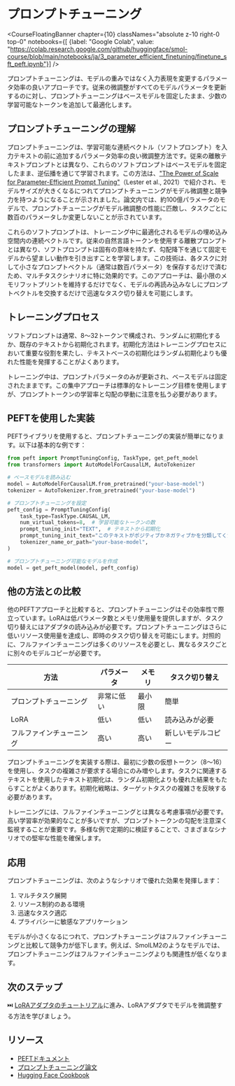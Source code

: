 # プロンプトチューニング

<CourseFloatingBanner chapter={10}
  classNames="absolute z-10 right-0 top-0"
  notebooks={[
    {label: "Google Colab", value: "https://colab.research.google.com/github/huggingface/smol-course/blob/main/notebooks/ja/3_parameter_efficient_finetuning/finetune_sft_peft.ipynb"}] />
    
プロンプトチューニングは、モデルの重みではなく入力表現を変更するパラメータ効率の良いアプローチです。従来の微調整がすべてのモデルパラメータを更新するのに対し、プロンプトチューニングはベースモデルを固定したまま、少数の学習可能なトークンを追加して最適化します。

## プロンプトチューニングの理解

プロンプトチューニングは、学習可能な連続ベクトル（ソフトプロンプト）を入力テキストの前に追加するパラメータ効率の良い微調整方法です。従来の離散テキストプロンプトとは異なり、これらのソフトプロンプトはベースモデルを固定したまま、逆伝播を通じて学習されます。この方法は、["The Power of Scale for Parameter-Efficient Prompt Tuning"](https://arxiv.org/abs/2104.08691)（Lester et al., 2021）で紹介され、モデルサイズが大きくなるにつれてプロンプトチューニングがモデル微調整と競争力を持つようになることが示されました。論文内では、約100億パラメータのモデルで、プロンプトチューニングがモデル微調整の性能に匹敵し、タスクごとに数百のパラメータしか変更しないことが示されています。

これらのソフトプロンプトは、トレーニング中に最適化されるモデルの埋め込み空間内の連続ベクトルです。従来の自然言語トークンを使用する離散プロンプトとは異なり、ソフトプロンプトは固有の意味を持たず、勾配降下を通じて固定モデルから望ましい動作を引き出すことを学習します。この技術は、各タスクに対して小さなプロンプトベクトル（通常は数百パラメータ）を保存するだけで済むため、マルチタスクシナリオに特に効果的です。このアプローチは、最小限のメモリフットプリントを維持するだけでなく、モデルの再読み込みなしにプロンプトベクトルを交換するだけで迅速なタスク切り替えを可能にします。

## トレーニングプロセス

ソフトプロンプトは通常、8〜32トークンで構成され、ランダムに初期化するか、既存のテキストから初期化されます。初期化方法はトレーニングプロセスにおいて重要な役割を果たし、テキストベースの初期化はランダム初期化よりも優れた性能を発揮することがよくあります。

トレーニング中は、プロンプトパラメータのみが更新され、ベースモデルは固定されたままです。この集中アプローチは標準的なトレーニング目標を使用しますが、プロンプトトークンの学習率と勾配の挙動に注意を払う必要があります。

## PEFTを使用した実装

PEFTライブラリを使用すると、プロンプトチューニングの実装が簡単になります。以下は基本的な例です：

```python
from peft import PromptTuningConfig, TaskType, get_peft_model
from transformers import AutoModelForCausalLM, AutoTokenizer

# ベースモデルを読み込む
model = AutoModelForCausalLM.from_pretrained("your-base-model")
tokenizer = AutoTokenizer.from_pretrained("your-base-model")

# プロンプトチューニングを設定
peft_config = PromptTuningConfig(
    task_type=TaskType.CAUSAL_LM,
    num_virtual_tokens=8,  # 学習可能なトークンの数
    prompt_tuning_init="TEXT",  # テキストから初期化
    prompt_tuning_init_text="このテキストがポジティブかネガティブかを分類してください：",
    tokenizer_name_or_path="your-base-model",
)

# プロンプトチューニング可能なモデルを作成
model = get_peft_model(model, peft_config)
```

## 他の方法との比較

他のPEFTアプローチと比較すると、プロンプトチューニングはその効率性で際立っています。LoRAは低パラメータ数とメモリ使用量を提供しますが、タスク切り替えにはアダプタの読み込みが必要です。プロンプトチューニングはさらに低いリソース使用量を達成し、即時のタスク切り替えを可能にします。対照的に、フルファインチューニングは多くのリソースを必要とし、異なるタスクごとに別々のモデルコピーが必要です。

| 方法 | パラメータ | メモリ | タスク切り替え |
|--------|------------|---------|----------------|
| プロンプトチューニング | 非常に低い | 最小限 | 簡単 |
| LoRA | 低い | 低い | 読み込みが必要 |
| フルファインチューニング | 高い | 高い | 新しいモデルコピー |

プロンプトチューニングを実装する際は、最初に少数の仮想トークン（8〜16）を使用し、タスクの複雑さが要求する場合にのみ増やします。タスクに関連するテキストを使用したテキスト初期化は、ランダム初期化よりも優れた結果をもたらすことがよくあります。初期化戦略は、ターゲットタスクの複雑さを反映する必要があります。

トレーニングには、フルファインチューニングとは異なる考慮事項が必要です。高い学習率が効果的なことが多いですが、プロンプトトークンの勾配を注意深く監視することが重要です。多様な例で定期的に検証することで、さまざまなシナリオでの堅牢な性能を確保します。

## 応用

プロンプトチューニングは、次のようなシナリオで優れた効果を発揮します：

1. マルチタスク展開
2. リソース制約のある環境
3. 迅速なタスク適応
4. プライバシーに敏感なアプリケーション

モデルが小さくなるにつれて、プロンプトチューニングはフルファインチューニングと比較して競争力が低下します。例えば、SmolLM2のようなモデルでは、プロンプトチューニングはフルファインチューニングよりも関連性が低くなります。

## 次のステップ

⏭️ [LoRAアダプタのチュートリアル](../../../notebooks/ja/3_parameter_efficient_finetuning/finetune_sft_peft.ipynb)に進み、LoRAアダプタでモデルを微調整する方法を学びましょう。

## リソース
- [PEFTドキュメント](https://huggingface.co/docs/peft)
- [プロンプトチューニング論文](https://arxiv.org/abs/2104.08691)
- [Hugging Face Cookbook](https://huggingface.co/learn/cookbook/prompt_tuning_peft)
